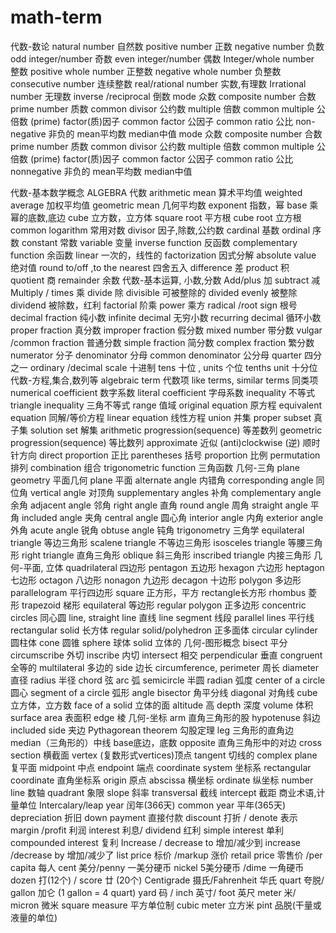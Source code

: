 # math-term

代数-数论
natural number 自然数
positive number 正数
negative number 负数
odd integer/number 奇数
even integer/number 偶数
Integer/whole number 整数
positive whole number 正整数
negative whole number 负整数
consecutive number 连续整数
real/rational number 实数,有理数
Irrational number 无理数
inverse /reciprocal 倒数
mode 众数
composite number 合数
prime number 质数
common divisor 公约数
multiple 倍数
common multiple 公倍数
(prime) factor(质)因子
common factor 公因子
common ratio 公比
non-negative 非负的
mean平均数
median中值
mode 众数
composite number 合数
prime number 质数
common divisor 公约数
multiple 倍数
common multiple 公倍数
(prime) factor(质)因子
common factor 公因子
common ratio 公比
nonnegative 非负的
mean平均数
median中值


代数-基本数学概念
ALGEBRA 代数
arithmetic mean 算术平均值
weighted average 加权平均值
geometric mean 几何平均数
exponent 指数，幂
base 乘幂的底数,底边
cube 立方数，立方体
square root 平方根
cube root 立方根
common logarithm 常用对数
divisor 因子,除数,公约数
cardinal 基数
ordinal 序数
constant 常数
variable 变量
inverse function 反函数
complementary function 余函数
linear 一次的，线性的
factorization 因式分解
absolute value 绝对值
round to/off ,to the nearest 四舍五入
difference 差
product 积
quotient 商
remainder 余数
代数-基本运算, 小数,分数
Add/plus 加
subtract 减
Multiply / times 乘
divide 除
divisible 可被整除的
divided evenly 被整除
dividend 被除数，红利
factorial 阶乘
power 乘方
radical /root sign 根号
decimal fraction 纯小数
infinite decimal 无穷小数
recurring decimal 循环小数
proper fraction 真分数
improper fraction 假分数
mixed number 带分数
vulgar /common fraction 普通分数
simple fraction 简分数
complex fraction 繁分数
numerator 分子
denominator 分母
common denominator 公分母
quarter 四分之一
ordinary /decimal scale 十进制
tens 十位 , units 个位
tenths unit 十分位
代数-方程,集合,数列等
algebraic term 代数项
like terms, similar terms 同类项
numerical coefficient 数字系数
literal coefficient 字母系数
inequality 不等式
triangle inequality 三角不等式
range 值域
original equation 原方程
equivalent equation 同解/等价方程
linear equation 线性方程
union 并集
proper subset 真子集
solution set 解集
arithmetic progression(sequence)
等差数列
geometric progression(sequence)
等比数列
approximate 近似
(anti)clockwise (逆) 顺时针方向
direct proportion 正比
parentheses 括号
proportion 比例
permutation 排列
combination 组合
trigonometric function 三角函数
几何-三角
plane geometry 平面几何
plane 平面
alternate angle 内错角
corresponding angle 同位角
vertical angle 对顶角
supplementary angles 补角
complementary angle 余角
adjacent angle 邻角
right angle 直角
round angle 周角
straight angle 平角
included angle 夹角
central angle 圆心角
interior angle 内角
exterior angle 外角
acute angle 锐角
obtuse angle 钝角
trigonometry 三角学
equilateral triangle 等边三角形
scalene triangle 不等边三角形
isosceles triangle 等腰三角形
right triangle 直角三角形
oblique 斜三角形
inscribed triangle 内接三角形
几何-平面, 立体
quadrilateral 四边形
pentagon 五边形
hexagon 六边形
heptagon 七边形
octagon 八边形
nonagon 九边形
decagon 十边形
polygon 多边形
parallelogram 平行四边形
square 正方形，平方
rectangle长方形
rhombus 菱形
trapezoid 梯形
equilateral 等边形
regular polygon 正多边形
concentric circles 同心圆
line, straight line 直线
line segment 线段
parallel lines 平行线
rectangular solid 长方体
regular solid/polyhedron 正多面体
circular cylinder 圆柱体
cone 圆锥
sphere 球体
solid 立体的
几何-图形概念
bisect 平分
circumscribe 外切
inscribe 内切
intersect 相交
perpendicular 垂直
congruent 全等的
multilateral 多边的
side 边长
circumference, perimeter 周长
diameter 直径
radius 半径
chord 弦
arc 弧
semicircle 半圆
radian 弧度
center of a circle 圆心
segment of a circle 弧形
angle bisector 角平分线
diagonal 对角线
cube 立方体，立方数
face of a solid 立体的面
altitude 高
depth 深度
volume 体积
surface area 表面积
edge 棱
几何-坐标
arm 直角三角形的股
hypotenuse 斜边
included side 夹边
Pythagorean theorem 勾股定理
leg 三角形的直角边
median（三角形的）中线
base底边，底数
opposite 直角三角形中的对边
cross section 横截面
vertex (复数形式vertices)顶点
tangent 切线的
complex plane 复平面
midpoint 中点
endpoint 端点
coordinate system 坐标系
rectangular coordinate 直角坐标系
origin 原点
abscissa 横坐标
ordinate 纵坐标
number line 数轴
quadrant 象限
slope 斜率
transversal 截线
intercept 截距
商业术语,计量单位
Intercalary/leap year 闰年(366天)
common year 平年(365天)
depreciation 折旧
down payment 直接付款
discount 打折 / denote 表示
margin /profit 利润
interest 利息/ dividend 红利
simple interest 单利
compounded interest 复利
Increase / decrease to 增加/减少到
increase /decrease by 增加/减少了
list price 标价 /markup 涨价
retail price 零售价 /per capita 每人
cent 美分/penny 一美分硬币
nickel 5美分硬币 /dime 一角硬币
dozen 打(12个) / score 廿 (20个)
Centigrade 摄氏/Fahrenheit 华氏
quart 夸脱/ gallon 加仑
(1 gallon = 4 quart)
yard 码 / inch 英寸/ foot 英尺
meter 米/ micron 微米
square measure 平方单位制
cubic meter 立方米
pint 品脱(干量或液量的单位)
